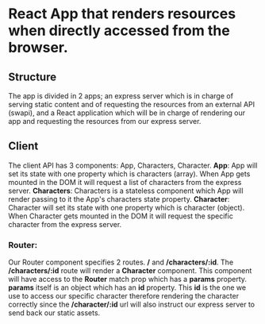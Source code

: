 # React App that renders resources when directly accessed from the browser.

## Structure
The app is divided in 2 apps; an express server which is in charge of serving static content and of requesting the resources from an external API (swapi), and a React application which will be in charge of rendering our app and requesting the resources from our express server.

## Client
The client API has 3 components: App, Characters, Character.
**App**: App will set its state with one property which is characters (array). When App gets mounted in the DOM it will request a list of characters from the express server.
**Characters**: Characters is a stateless component which App will render passing to it the App's characters state property.
**Character**: Character will set its state with one property which is character (object). When Character gets mounted in the DOM it will request the specific character from the express server.

### Router:
Our Router component specifies 2 routes. **/** and **/characters/:id**.
The **/characters/:id** route will render a **Character** component. This component will have access to the **Router** match prop which has a **params** property. **params** itself is an object which has an **id** property. This **id** is the one we use to access our specific character therefore rendering the character correctly since the **/character/:id** url will also instruct our express server to send back our static assets.
